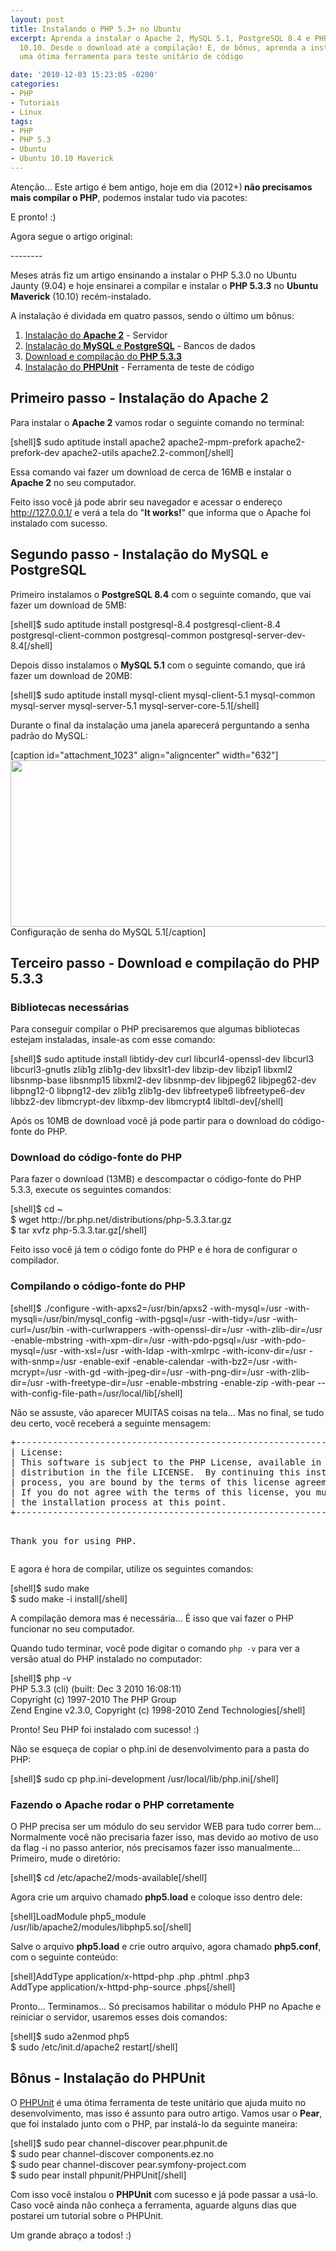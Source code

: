 ```yaml
---
layout: post
title: Instalando o PHP 5.3+ no Ubuntu
excerpt: Aprenda a instalar o Apache 2, MySQL 5.1, PostgreSQL 8.4 e PHP 5.3.3 no Ubuntu
  10.10. Desde o download até a compilação! E, de bônus, aprenda a instalar o PHPUnit,
  uma ótima ferramenta para teste unitário de código

date: '2010-12-03 15:23:05 -0200'
categories:
- PHP
- Tutoriais
- Linux
tags:
- PHP
- PHP 5.3
- Ubuntu
- Ubuntu 10.10 Maverick
---
```

<p>Atenção... Este artigo é bem antigo, hoje em dia (2012+)<strong> não precisamos mais compilar o PHP</strong>, podemos instalar tudo via pacotes:</p>
<div data-gist-id="3139795" data-gist-show-loading="false"></div>
<p>E pronto! :)</p>
<p>Agora segue o artigo original:</p>
<p>--------</p>
<p>Meses atrás fiz um artigo ensinando a <span class="removed_link" title="http://blog.thiagobelem.net/mysql/instalando-o-php-5-3-0-no-ubuntu/">instalar o PHP 5.3.0 no Ubuntu Jaunty (9.04)</span> e hoje ensinarei a compilar e instalar o <strong>PHP 5.3.3</strong> no <strong>Ubuntu Maverick</strong> (10.10) recém-instalado.</p>
<p><a id="more"></a><a id="more-1007"></a></p>
<p>A instalação é dividada em quatro passos, sendo o último um bônus:</p>
<ol>
<li><a title="Instalação do Apache" href="#apache">Instalação do <strong>Apache 2</strong></a> - Servidor</li>
<li><a title="Instalação do MySQL e PostgreSQL" href="#database">Instalação do <strong>MySQL</strong> e <strong>PostgreSQL</strong></a> - Bancos de dados</li>
<li><a title="Download e compilação do PHP" href="#php">Download e compilação do <strong>PHP 5.3.3</strong></a></li>
<li><a title="Instalação do PHPUnit" href="#phpunit">Instalação do <strong>PHPUnit</strong></a> - Ferramenta de teste de código</li>
</ol>
<h2 id="apache">Primeiro passo - Instalação do <strong>Apache 2</strong></h2>
<p>Para instalar o <strong>Apache 2</strong> vamos rodar o seguinte comando no terminal:</p>
<p>[shell]$ sudo aptitude install apache2 apache2-mpm-prefork apache2-prefork-dev apache2-utils apache2.2-common[/shell]</p>
<p>Essa comando vai fazer um download de cerca de 16MB e instalar o <strong>Apache 2</strong> no seu computador.</p>
<p>Feito isso você já pode abrir seu navegador e acessar o endereço <a href="http://127.0.0.1/">http://127.0.0.1/</a> e verá a tela do "<strong>It works!</strong>" que informa que o Apache foi instalado com sucesso.</p>
<h2 id="database">Segundo passo - Instalação do <strong>MySQL</strong> e <strong>PostgreSQL</strong></h2>
<p>Primeiro instalamos o <strong>PostgreSQL 8.4</strong> com o seguinte comando, que vai fazer um download de 5MB:</p>
<p>[shell]$ sudo aptitude install postgresql-8.4 postgresql-client-8.4 postgresql-client-common postgresql-common postgresql-server-dev-8.4[/shell]</p>
<p>Depois disso instalamos o <strong>MySQL 5.1</strong> com o seguinte comando, que irá fazer um download de 20MB:</p>
<p>[shell]$ sudo aptitude install mysql-client mysql-client-5.1 mysql-common mysql-server mysql-server-5.1 mysql-server-core-5.1[/shell]</p>
<p>Durante o final da instalação uma janela aparecerá perguntando a senha padrão do MySQL:</p>
<p>[caption id="attachment_1023" align="aligncenter" width="632"]<img class="size-full wp-image-1023  " title="Configuração de senha do MySQL 5.1" src="http://blog.thiagobelem.net/arquivos/2010/12/mysql.png" alt="" width="632" height="266" /> Configuração de senha do MySQL 5.1[/caption]</p>
<h2 id="php">Terceiro passo - Download e compilação do <strong>PHP 5.3.3</strong></h2>
<h3>Bibliotecas necessárias</h3>
<p>Para conseguir compilar o PHP precisaremos que algumas bibliotecas estejam instaladas, insale-as com esse comando:</p>
<p>[shell]$ sudo aptitude install libtidy-dev curl libcurl4-openssl-dev libcurl3 libcurl3-gnutls zlib1g zlib1g-dev libxslt1-dev libzip-dev libzip1 libxml2 libsnmp-base libsnmp15 libxml2-dev libsnmp-dev libjpeg62 libjpeg62-dev libpng12-0 libpng12-dev zlib1g zlib1g-dev libfreetype6 libfreetype6-dev libbz2-dev libmcrypt-dev libxmp-dev libmcrypt4 libltdl-dev[/shell]</p>
<p>Após os 10MB de download você já pode partir para o download do código-fonte do PHP.</p>
<h3>Download do código-fonte do PHP</h3>
<p>Para fazer o download (13MB) e descompactar o código-fonte do PHP 5.3.3, execute os seguintes comandos:</p>
<p>[shell]$ cd ~<br />
$ wget http://br.php.net/distributions/php-5.3.3.tar.gz<br />
$ tar xvfz php-5.3.3.tar.gz[/shell]</p>
<p>Feito isso você já tem o código fonte do PHP e é hora de configurar o compilador.</p>
<h3>Compilando o código-fonte do PHP</h3>
<p>[shell]$ ./configure -with-apxs2=/usr/bin/apxs2 -with-mysql=/usr -with-mysqli=/usr/bin/mysql_config -with-pgsql=/usr -with-tidy=/usr -with-curl=/usr/bin -with-curlwrappers -with-openssl-dir=/usr -with-zlib-dir=/usr -enable-mbstring -with-xpm-dir=/usr -with-pdo-pgsql=/usr -with-pdo-mysql=/usr -with-xsl=/usr -with-ldap -with-xmlrpc -with-iconv-dir=/usr -with-snmp=/usr -enable-exif -enable-calendar -with-bz2=/usr -with-mcrypt=/usr -with-gd -with-jpeg-dir=/usr -with-png-dir=/usr -with-zlib-dir=/usr -with-freetype-dir=/usr -enable-mbstring -enable-zip -with-pear --with-config-file-path=/usr/local/lib[/shell]</p>
<p>Não se assuste, vão aparecer MUITAS coisas na tela... Mas no final, se tudo deu certo, você receberá a seguinte mensagem:</p>
<pre>+--------------------------------------------------------------------+
| License:                                                           |
| This software is subject to the PHP License, available in this     |
| distribution in the file LICENSE.  By continuing this installation |
| process, you are bound by the terms of this license agreement.     |
| If you do not agree with the terms of this license, you must abort |
| the installation process at this point.                            |
+--------------------------------------------------------------------+

Thank you for using PHP.</pre>
<p>E agora é hora de compilar, utilize os seguintes comandos:</p>
<p>[shell]$ sudo make<br />
$ sudo make -i install[/shell]</p>
<p>A compilação demora mas é necessária... É isso que vai fazer o PHP funcionar no seu computador.</p>
<p>Quando tudo terminar, você pode digitar o comando <code>php -v</code> para ver a versão atual do PHP instalado no computador:</p>
<p>[shell]$ php -v<br />
PHP 5.3.3 (cli) (built: Dec  3 2010 16:08:11)<br />
Copyright (c) 1997-2010 The PHP Group<br />
Zend Engine v2.3.0, Copyright (c) 1998-2010 Zend Technologies[/shell]</p>
<p>Pronto! Seu PHP foi instalado com sucesso! :)</p>
<p>Não se esqueça de copiar o php.ini de desenvolvimento para a pasta do PHP:</p>
<p>[shell]$ sudo cp php.ini-development /usr/local/lib/php.ini[/shell]</p>
<h3>Fazendo o Apache rodar o PHP corretamente</h3>
<p>O PHP precisa ser um módulo do seu servidor WEB para tudo correr bem… Normalmente você não precisaria fazer isso, mas devido ao motivo de uso da flag -i no passo anterior, nós precisamos fazer isso manualmente… Primeiro, mude o diretório:</p>
<p>[shell]$ cd /etc/apache2/mods-available[/shell]</p>
<p>Agora crie um arquivo chamado <strong>php5.load</strong> e coloque isso dentro dele:</p>
<p>[shell]LoadModule php5_module /usr/lib/apache2/modules/libphp5.so[/shell]</p>
<p>Salve o arquivo <strong>php5.load</strong> e crie outro arquivo, agora chamado <strong>php5.conf</strong>, com o seguinte conteúdo:</p>
<p>[shell]AddType application/x-httpd-php .php .phtml .php3<br />
AddType application/x-httpd-php-source .phps[/shell]</p>
<p>Pronto… Terminamos… Só precisamos habilitar o módulo PHP no Apache e reiniciar o servidor, usaremos esses dois comandos:</p>
<p>[shell]$ sudo a2enmod php5<br />
$ sudo /etc/init.d/apache2 restart[/shell]</p>
<h2 id="phpunit">Bônus - Instalação do <strong>PHPUnit</strong></h2>
<p>O <a title="PHPUnit" href="http://www.phpunit.de/" target="_blank">PHPUnit</a> é uma ótima ferramenta de teste unitário que ajuda muito no desenvolvimento, mas isso é assunto para outro artigo. Vamos usar o <strong>Pear</strong>, que foi instalado junto com o PHP, par instalá-lo da seguinte maneira:</p>
<p>[shell]$ sudo pear channel-discover pear.phpunit.de<br />
$ sudo pear channel-discover components.ez.no<br />
$ sudo pear channel-discover pear.symfony-project.com<br />
$ sudo pear install phpunit/PHPUnit[/shell]</p>
<p>Com isso você instalou o <strong>PHPUnit</strong> com sucesso e já pode passar a usá-lo. Caso você ainda não conheça a ferramenta, aguarde alguns dias que postarei um tutorial sobre o PHPUnit.</p>
<p>Um grande abraço a todos! :)</p>
